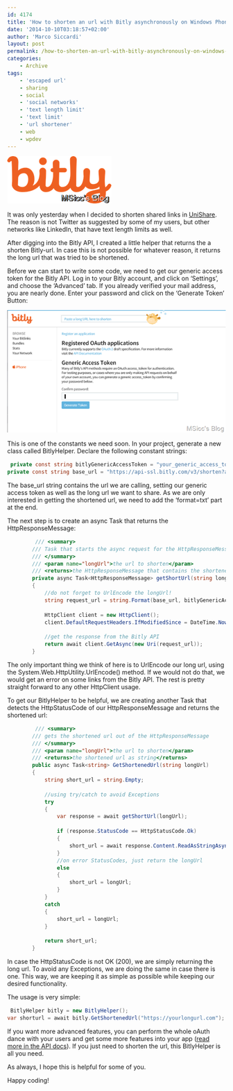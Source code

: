 ```yaml
---
id: 4174
title: 'How to shorten an url with Bitly asynchronously on Windows Phone'
date: '2014-10-10T03:18:57+02:00'
author: 'Marco Siccardi'
layout: post
permalink: /how-to-shorten-an-url-with-bitly-asynchronously-on-windows-phone/
categories:
    - Archive
tags:
    - 'escaped url'
    - sharing
    - social
    - 'social networks'
    - 'text length limit'
    - 'text limit'
    - 'url shortener'
    - web
    - wpdev
---
```


![bitly_logo](/assets/img/2014/10/bitly_logo.png "bitly_logo")

It was only yesterday when I decided to shorten shared links in [UniShare](https://www.windowsphone.com/s?appid=ee42cb1d-8a68-41c6-9c0c-d3e3fc61d6ea). The reason is not Twitter as suggested by some of my users, but other networks like LinkedIn, that have text length limits as well.

After digging into the Bitly API, I created a little helper that returns the a shorten Bitly-url. In case this is not possible for whatever reason, it returns the long url that was tried to be shortened.

Before we can start to write some code, we need to get our generic access token for the Bitly API. Log in to your Bitly account, and click on ‘Settings’, and choose the ‘Advanced’ tab. If you already verified your mail address, you are nearly done. Enter your password and click on the ‘Generate Token’ Button:

![Screenshot (388)](/assets/img/2014/10/Screenshot-388.png "Screenshot (388)")

This is one of the constants we need soon. In your project, generate a new class called BitlyHelper. Declare the following constant strings:

``` csharp
 private const string bitlyGenericAccessToken = "your_generic_access_token";
private const string base_url = "https://api-ssl.bitly.com/v3/shorten?access_token={0}&longUrl={1}&format=txt";
```
 
The base\_url string contains the url we are calling, setting our generic access token as well as the long url we want to share. As we are only interested in getting the shortened url, we need to add the ‘format=txt’ part at the end.

The next step is to create an async Task that returns the HttpResponseMessage:

``` csharp
         /// <summary>
        /// Task that starts the async request for the HttpResponseMessage
        /// </summary>
        /// <param name="longUrl">the url to shorten</param>
        /// <returns>the HttpResponseMessage that contains the shortened url</returns>
        private async Task<HttpResponseMessage> getShortUrl(string longUrl)
        {
            //do not forget to UrlEncode the longUrl!
            string request_url = string.Format(base_url, bitlyGenericAccessToken, System.Web.HttpUtility.UrlEncode(longUrl));

            HttpClient client = new HttpClient();
            client.DefaultRequestHeaders.IfModifiedSince = DateTime.Now;

            //get the response from the Bitly API
            return await client.GetAsync(new Uri(request_url));
        }
```
 
The only important thing we think of here is to UrlEncode our long url, using the System.Web.HttpUtility.UrlEncode() method. If we would not do that, we would get an error on some links from the Bitly API. The rest is pretty straight forward to any other HttpClient usage.

To get our BitlyHelper to be helpful, we are creating another Task that detects the HttpStatusCode of our HttpResponseMessage and returns the shortened url:

``` csharp
         /// <summary>
        /// gets the shortened url out of the HttpResponseMessage
        /// </summary>
        /// <param name="longUrl">the url to shorten</param>
        /// <returns>the shortened url as string</returns>
        public async Task<string> GetShortenedUrl(string longUrl)
        {
            string short_url = string.Empty;

            //using try/catch to avoid Exceptions
            try
            {
                var response = await getShortUrl(longUrl);

                if (response.StatusCode == HttpStatusCode.Ok)
                {
                    short_url = await response.Content.ReadAsStringAsync();
                }
                //on error StatusCodes, just return the longUrl
                else
                {
                    short_url = longUrl;
                }
            }
            catch
            {
                short_url = longUrl;
            }

            return short_url;            
        }
```
 
In case the HttpStatusCode is not OK (200), we are simply returning the long url. To avoid any Exceptions, we are doing the same in case there is one. This way, we are keeping it as simple as possible while keeping our desired functionality.

The usage is very simple:

``` csharp
 BitlyHelper bitly = new BitlyHelper();
var shorturl = await bitly.GetShortenedUrl("https://yourlongurl.com");
```
 
If you want more advanced features, you can perform the whole oAuth dance with your users and get some more features into your app ([read more in the API docs](https://dev.bitly.com/get_started.html)). If you just need to shorten the url, this BitlyHelper is all you need.

As always, I hope this is helpful for some of you.

Happy coding!